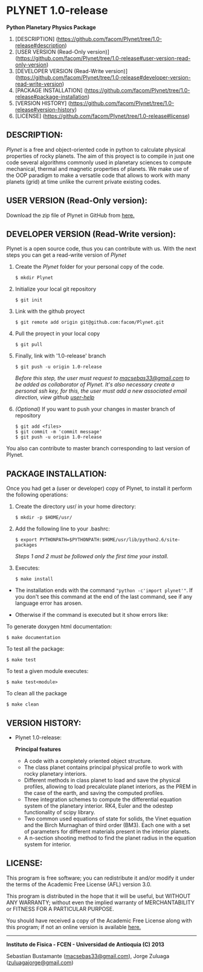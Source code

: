 PLYNET 1.0-release
==================
**Python Planetary Physics Package**

1.  [DESCRIPTION]
    (https://github.com/facom/Plynet/tree/1.0-release#description)
2.  [USER VERSION (Read-Only version)]
    (https://github.com/facom/Plynet/tree/1.0-release#user-version-read-only-version)
3.  [DEVELOPER VERSION (Read-Write version)]
    (https://github.com/facom/Plynet/tree/1.0-release#developer-version-read-write-version)
4.  [PACKAGE INSTALLATION]
    (https://github.com/facom/Plynet/tree/1.0-release#package-installation)
5.  [VERSION HISTORY]
    (https://github.com/facom/Plynet/tree/1.0-release#version-history)
6.  [LICENSE]
    (https://github.com/facom/Plynet/tree/1.0-release#license)


DESCRIPTION:
-----------------------------------------------------------------------------------------
*Plynet* is a free and object-oriented code in python to calculate physical 
properties of rocky planets. The aim of this proyect is to compile in just one code 
several algorithms commonly used in planetary sciences to compute mechanical, thermal 
and magnetic properties of planets. We make use of the OOP paradigm to make a versatile 
code that allows to work with many planets (grid) at time unlike the current private 
existing codes.


USER VERSION (Read-Only version):
-----------------------------------------------------------------------------------------
Download the zip file of Plynet in GitHub from 
[here.](https://github.com/facom/Plynet/archive/1.0-release.zip)


DEVELOPER VERSION (Read-Write version):
-----------------------------------------------------------------------------------------
Plynet is a open source code, thus you can contribute with us. With the next steps 
you can get a read-write version of *Plynet*


1.  Create the *Plynet* folder for your personal copy of the code.

        $ mkdir Plynet

2.  Initialize your local git repository

        $ git init

3.  Link with the github proyect

        $ git remote add origin git@github.com:facom/Plynet.git

4.  Pull the proyect in your local copy

        $ git pull

5.  Finally, link with '1.0-release' branch

        $ git push -u origin 1.0-release

    *Before this step, the user must request to macsebas33@gmail.com to be
    added as collaborator of Plynet. It's also necessary create a personal ssh 
    key, for this, the user must add a new associated email direction, view github 
    [user-help](https://help.github.com/)*

6.  *(Optional)* If you want to push your changes in master branch of repository

        $ git add <files>
        $ git commit -m 'commit message'
        $ git push -u origin 1.0-release


You also can contribute to master branch corresponding to last version of Plynet.


PACKAGE INSTALLATION:
-----------------------------------------------------------------------------------------
Once you had get a (user or developer) copy of Plynet, to install it perform the 
following operations:

1.  Create the directory usr/ in your home directory:
   
        $ mkdir -p $HOME/usr/

2.  Add the following line to your .bashrc:

        $ export PYTHONPATH=$PYTHONPATH:$HOME/usr/lib/python2.6/site-packages

    *Steps 1 and 2 must be followed only the first time your install.*

3.  Executes:
   
        $ make install

* The installation ends with the command `"python -c'import plynet'"`.  If
  you don't see this command at the end of the last command, see if any
  language error has arosen.

* Otherwise if the command is executed but it show errors like:

To generate doxygen html documentation:

    $ make documentation

To test all the package:
   
    $ make test

To test a given module executes:

    $ make test<module>

To clean all the package

    $ make clean


VERSION HISTORY:
-----------------------------------------------------------------------------------------
* Plynet 1.0-release:

  **Principal features**
  * A code with a completely oriented object structure. 
  * The class planet contains principal physical profile to work with rocky planetary
  interiors.
  * Different methods in class planet to load and save the physical profiles, allowing 
  to load precalculate planet interiors, as the PREM in the case of the earth, and saving
  the computed profiles.
  * Three integration schemes to compute the differential equation system of the 
  planetary interior. RK4, Euler and the odestep functionality of scipy library.
  * Two common used equations of state for solids, the Vinet equation and the Birch 
  Murnaghan of third order (BM3). Each one with a set of parameters for different 
  materials present in the interior planets.
  * A n-section shooting method to find the planet radius in the equation system for 
  interior.


LICENSE:
-----------------------------------------------------------------------------------------
This program is free software; you can redistribute it and/or modify it under the terms 
of the Academic Free License (AFL) version 3.0.

This program is distributed in the hope that it will be useful, but WITHOUT ANY WARRANTY; 
without even the implied warranty of MERCHANTABILITY or FITNESS FOR A PARTICULAR PURPOSE. 

You should have received a copy of the Academic Free License along with this program; if 
not an online version is available [here.](http://www.opensource.org/licenses/afl-3.0.php)


-----------------------------------------------------------------------------------------
**Instituto de Fisica - FCEN - Universidad de Antioquia (C) 2013**

Sebastian Bustamante (macsebas33@gmail.com), Jorge Zuluaga (zuluagajorge@gmail.com)